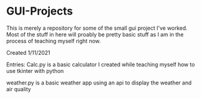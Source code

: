 # GUI-Projects
This is merely a repository for some of the small gui project I've worked. Most of the stuff in here will proably be pretty basic stuff as I am in the process of teaching myself right now.

Created 1/11/2021

Entries:
Calc.py is a basic calculator I created while teaching myself how to use tkinter with python

weather.py is a basic weather app using an api to display the weather and air quality
